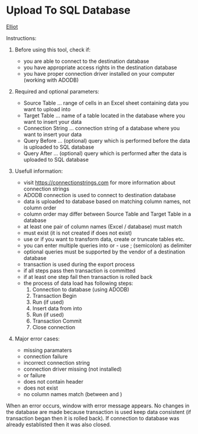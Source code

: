 # Upload To SQL Database

[Elliot](https://github.com/lukasheinz92/elliot/blob/main/README.md#elliot)

Instructions:

1. Before using this tool, check if:
    - you are able to connect to the destination database
    - you have appropriate access rights in the destination database
    - you have proper connection driver installed on your computer (working with ADODB)

2. Required and optional parameters:
    - Source Table ... range of cells in an Excel sheet containing data you want to upload into <Target Table>
    - Target Table ... name of a table located in the database where you want to insert your data
    - Connection String ... connection string of a database where you want to insert your data
    - Query Before ... (optional) query which is performed before the data is uploaded to SQL database
    - Query After ... (optional) query which is performed after the data is uploaded to SQL database

3. Usefull information:
    - visit <https://connectionstrings.com> for more information about connection strings
    - ADODB connection is used to connect to destination database
    - data is uploaded to database based on matching column names, not column order
    - column order may differ between Source Table and Target Table in a database
    - at least one pair of column names (Excel / database) must match
    - <Target Table> must exist (it is not created if does not exist)
    - use <Query Before> or <Query After> if you want to transform data, create or truncate tables etc.
    - you can enter multiple queries into <Query Before> or <Query After> - use ; (semicolon) as delimiter
    - optional queries must be supported by the vendor of a destination database
    - transaction is used during the export process
    - if all steps pass then transaction is committed
    - if at least one step fail then transaction is rolled back
    - the process of data load has following steps:
      1. Connection to database (using ADODB)
      2. Transaction Begin
      3. Run <Query Before> (if used)
      4. Insert data from <Source Table> into <Target Table>
      5. Run <Query After> (if used)
      6. Transaction Commit
      7. Close connection

4. Major error cases:
    - missing paramaters
    - connection failure
    - incorrect connection string
    - connection driver missing (not installed)
    - <Query Before> or <Query After> failure
    - <Source Table> does not contain header
    - <Target Table> does not exist
    - no column names match (between <Source Table> and <Target Tabe>) 

When an error occurs, window with error message appears. No changes in the database are made because transaction is used keep data consistent (if transaction began then it is rolled back). If connection to database was already establisted then it was also closed.
